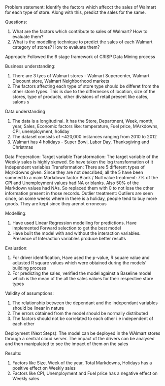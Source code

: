 Problem statement: 
Identify the factors which affecct the sales of Walmart for each type of store. Along with this, predict the sales for the same.

Questions:
1) What are the factors which contribute to sales of Walmart? How to evaluate them?
2) What is the modelling technique to predict the sales of each Walmart category of stores? How to evaluate them?

Approach:
Followed the 6 stage framework of CRISP Data Mining process

Business understanding:
1) There are 3 tyes of Walmart stores - Walmart Supercenter, Walmart Discount store, Walmart Neighborhood markets
2) The factors affecting each type of store type should be differet from the other store types. This is due to the differneces of location, size of the stores, type of products, other divisions of retail present like cafes, salons s

Data understanding
1) The data is a longitudinal. It has the Store, Department, Week, month, year, Sales, Economic factors like: temperature, Fuel price, MArkdowns, CPI, unemployment, holiday
2) The dataset consists of ~420,000 instances ranging from 2010 to 2012
3) Walmart has 4 holidays - Super Bowl, Labor Day, Thanksgiving and Christmas

Data Preperation:
Target variable Transformation: The target variable of the Weekly sales is highly skewed. So have taken the log transformation of it
Independent variables Transformation: There are 5 different types of Mqrkdowns given. Since they are not described, all the 5 have been summed to a main Markdown factor
Blank / Null value treatment: 7% of the CPI and Unemployment values had NA or blanks. Also 50% of the Markdown values had NAs. So replaced them with 0 to not lose the other information present in those records.
Outlier treatment: Outliers are seen since, on some weeks where in there is a holiday, people tend to buy more goods. They are kept since they arenot erroneous

Modelling:
1) Have used Linear Regression modelling for predictions. Have implemented Forward selection to get the best model 
2) Have built the model with and without the interaction variables. Presence of Interaction variables produce better results

Evaluation:
1) For driver identification, Have used the p-value, R square value and adjusted R square values which were obtained during the models' building process
2) For predicting the sales, verified the model against a Baseline model which is the mean of the all the sales values for their respective store types

Validity of assumptions:
1) The relationship between the dependant and the independant variables should be linear in nature
2) The errors obtained from the model should be normally distributed 
3) The factors should not be correlated to each other i.e independent of each other

Deployment (Next Steps): 
The model can be deployed in the WAlmart stores through a central cloud server. The impact of the drivers can be analysed and then manipulated to see the impact of them on the sales

Results:
1) Factors like Size, Week of the year, Total Markdowns, Holidays has a positive effect on Weekly sales
2) Factors like CPI, Unemployment and Fuel price has a negative effect on Weekly sales
